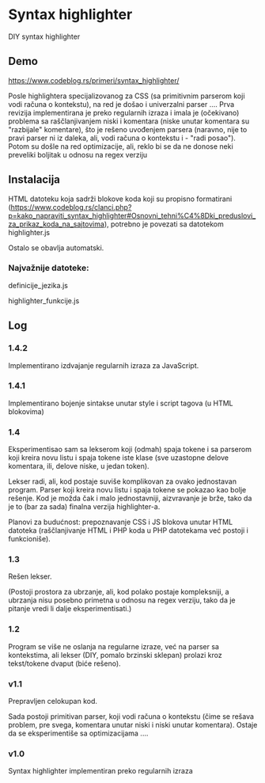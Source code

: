 # Syntax   highlighter
DIY syntax highlighter

## Demo

https://www.codeblog.rs/primeri/syntax_highlighter/

Posle highlightera specijalizovanog za CSS (sa primitivnim parserom koji vodi računa o kontekstu), na red je došao i univerzalni parser ....
Prva revizija implementirana je preko regularnih izraza i imala je (očekivano) problema sa raščlanjivanjem niski i komentara (niske unutar komentara su "razbijale" komentare), što je rešeno uvođenjem parsera (naravno, nije to pravi parser ni iz daleka, ali, vodi računa o kontekstu i - "radi posao").
Potom su došle na red optimizacije, ali, reklo bi se da ne donose neki preveliki boljitak u odnosu na regex verziju

## Instalacija

HTML datoteku koja sadrži blokove koda koji su propisno formatirani (https://www.codeblog.rs/clanci.php?p=kako_napraviti_syntax_highlighter#Osnovni_tehni%C4%8Dki_preduslovi_za_prikaz_koda_na_sajtovima), potrebno je povezati sa datotekom highlighter.js

Ostalo se obavlja automatski.

### Najvažnije datoteke:

definicije_jezika.js

highlighter_funkcije.js

## Log

### 1.4.2

Implementirano izdvajanje regularnih izraza za JavaScript.

### 1.4.1

Implementirano bojenje sintakse unutar style i script tagova (u HTML blokovima)

### 1.4

Eksperimentisao sam sa lekserom koji (odmah) spaja tokene i sa parserom koji kreira novu listu i spaja tokene iste klase (sve uzastopne delove komentara, ili, delove niske, u jedan token).

Lekser radi, ali, kod postaje suviše komplikovan za ovako jednostavan program. Parser koji kreira novu listu i spaja tokene se pokazao kao bolje rešenje. Kod je možda čak i malo jednostavniji, aizvravanje je brže, tako da je to (bar za sada) finalna verzija highlighter-a.

Planovi za budućnost: prepoznavanje CSS i JS blokova unutar HTML datoteka (raščlanjivanje HTML i PHP koda u PHP datotekama već postoji i funkcioniše).

### 1.3

Rešen lekser.

(Postoji prostora za ubrzanje, ali, kod polako postaje kompleksniji, a ubrzanja nisu posebno primetna u odnosu na regex verziju, tako da je pitanje vredi li dalje eksperimentisati.)

### 1.2

Program se više ne oslanja na regularne izraze, već na parser sa kontekstima, ali lekser (DIY, pomalo brzinski sklepan) prolazi kroz tekst/tokene dvaput (biće rešeno).

### v1.1

Prepravljen celokupan kod.

Sada postoji primitivan parser, koji vodi računa o kontekstu (čime se rešava problem, pre svega, komentara unutar niski i niski unutar komentara).
Ostaje da se eksperimentiše sa optimizacijama ....

### v1.0

Syntax highlighter implementiran preko regularnih izraza

